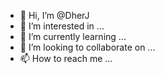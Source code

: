 - 👋 Hi, I’m @DherJ
- 👀 I’m interested in ...
- 🌱 I’m currently learning ...
- 💞️ I’m looking to collaborate on ...
- 📫 How to reach me ...

<!---
DherJ/DherJ is a ✨ special ✨ repository because its `README.md` (this file) appears on your GitHub profile.
You can click the Preview link to take a look at your changes.
--->

